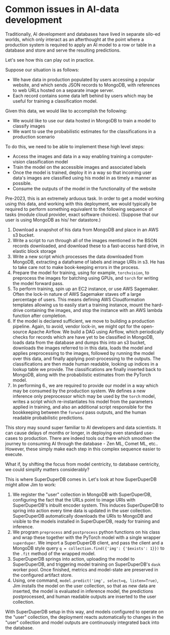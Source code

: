 # Common issues in AI-data development

Traditionally, AI development and databases have lived in separate silo-ed worlds, which 
only interact as an afterthought at the point where a production system is required to 
apply an AI model to a row or table in a database and store and serve the resulting predictions.

Let's see how this can play out in practice.

Suppose our situation is as follows:

- We have data in production populated by users accessing a popular website, and which sends JSON records to MongoDB, with references to web URLs hosted on a separate image server.
- Each record contains some data left behind by users which may be useful for training a classification model.

Given this data, we would like to accomplish the following:

- We would like to use our data hosted in MongoDB to train a model to classify images
- We want to use the probabilistic estimates for the classifications in a production scenario

To do this, we need to be able to implement these high level steps:

- Access the images and data in a way enabling training a computer-vision classification model
- Train the model on the accessible images and associated labels
- Once the model is trained, deploy it in a way so that incoming user data's images are classified using his model in as timely a manner as possible.
- Consume the outputs of the model in the functionality of the website

Pre-2023, this is an extremely arduous task. In order to get a model working using this data, and working with this deployment, we would typically be required to perform something equivalent to the following sequence of tasks (module cloud provider, exact software choices). (Suppose that our user is using MongoDB as his/ her datastore.)

1. Download a snapshot of his data from MongoDB and place in an AWS s3 bucket.
2. Write a script to run through all of the images mentioned in the BSON records downloaded, and download these to a fast-access hard drive, in elastic block storage
3. Write a new script which processes the data downloaded from MongoDB, extracting a dataframe of labels and image URIs in s3. He has to take care not to make book-keeping errors in the process.
4. Prepare the model for training, using for example, `torchvision`, to preprocess the images for batching using GPUs, and `torch` for writing the model forward pass.
5. To perform training, spin up an EC2 instance, or use AWS Sagemaker. Often the lock-in nature of AWS Sagemaker staves off a large percentage of users. This means defining AWS Cloudformation templates allowing us to easily start a training instance, mount the hard-drive containing the images, and stop the instance with an AWS lambda function after completion.
6. If the model is declared sufficient, we move to building a production pipeline. Again, to avoid, vendor lock-in, we might opt for the open-source Apache Airflow. We build a DAG using Airflow, which periodically checks for records which are have yet to be classified in MongoDB, loads data from the database and dumps this into an s3 bucket, downloads the images referred to in this data, loads the model and applies preprocessing to the images, followed by running the model over this data, and finally applying post-processing to the outputs. The classifications are then made human readable, looking up indices in a lookup table we provide. The classifications are finally inserted back to MongoDB, along with the probabilistic estimates from the PyTorch model. 
7. In performing 6., we are required to provide our model in a way which may be consumed by the production system. We defines a new inference only preprocessor which may be used by the `torch` model, writes a script which re-instantiates his model from the parameters applied in training, and also an additional script responsible for the bookkeeping between the `forward` pass outputs, and the human readable probabilistic predictions.

This story may sound super familiar to AI developers and data scientists. It can cause delays of months or longer, in deploying even standard use-cases to production. There are indeed tools out there which smoothen the journey to consuming AI through the database - Zen ML, Comet ML, etc.. However, these simply make each step in this complex sequence easier to execute. 

What if, by shifting the focus from model centricity, to database centricity, we could simplify matters considerably?

This is where SuperDuperDB comes in. Let's look at how SuperDuperDB might allow Jim to work:

1. We register the "user" collection in MongoDB with SuperDuperDB, configuring the fact that the URLs point to image 
   URIs with SuperDuperDB's inbuilt encoder system. This induces SuperDuperDB to spring into action every time data is updated
   in the user collection. SuperDuperDB automatically downloads the URIs to MongoDB and visible to the models installed in 
   SuperDuperDB, ready for training and inference.
2. We program `preprocess` and `postprocess` python functions on his class and wrap these together with the PyTorch model with a single wrapper `superduper`. 
   We import a SuperDuperDB client, and pass the client and a MongoDB style query `q = collection.find({'img': {'$exists': 1}})` 
   to the `.fit` method of the wrapped model.
3. SuperDuperDB springs into action, uploading the model to SuperDuperDB, and triggering model training on SuperDuperDB's `dask` worker pool.
   Once finished, metrics and model-state are preserved in the configured artifact store.
4. Using, one command, `model.predict('img', select=q, listen=True)`, Jim installs the model on the user collection, 
   so that as new data are inserted, the model is evaluated in inference model, 
   the predictions postprocessed, and human readable outputs are inserted to the user collection.
   

With SuperDuperDB setup in this way, and models configured to operate on the "user" collection, 
the deployment reacts automatically to changes in the "user" collection and 
model outputs are continuously integrated back into the database.

